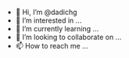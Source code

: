 - 👋 Hi, I’m @dadichg
- 👀 I’m interested in ...
- 🌱 I’m currently learning ...
- 💞️ I’m looking to collaborate on ...
- 📫 How to reach me ...

<!---
dadichg/dadichg is a ✨ special ✨ repository because its `README.md` (this file) appears on your GitHub profile.
You can click the Preview link to take a look at your changes.
--->

